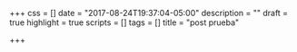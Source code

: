 +++
css = []
date = "2017-08-24T19:37:04-05:00"
description = ""
draft = true
highlight = true
scripts = []
tags = []
title = "post prueba"

+++

